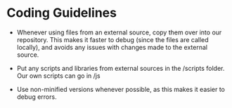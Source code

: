 Coding Guidelines
========
* Whenever using files from an external source, copy them over into our repository. This makes it faster to debug (since the files are called locally), and avoids any issues with changes made to the external source.

* Put any scripts and libraries from external sources in the /scripts folder. Our own scripts can go in /js

* Use non-minified versions whenever possible, as this makes it easier to debug errors.
